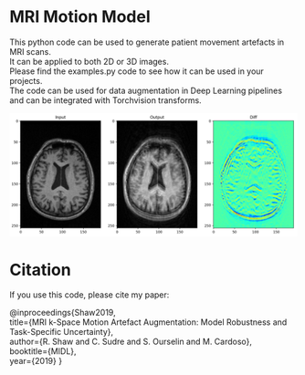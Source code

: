 # MRI Motion Model

This python code can be used to generate patient movement artefacts in MRI scans.\
It can be applied to both 2D or 3D images.\
Please find the examples.py code to see how it can be used in your projects.\
The code can be used for data augmentation in Deep Learning pipelines and can be integrated with Torchvision transforms.

![Screenshot](images/output.jpg)

# Citation

If you use this code, please cite my paper:

@inproceedings{Shaw2019,\
  title={MRI k-Space Motion Artefact Augmentation: Model Robustness and Task-Specific Uncertainty},\
  author={R. Shaw and C. Sudre and S. Ourselin and M. Cardoso},\
  booktitle={MIDL},\
  year={2019}
}
